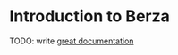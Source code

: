 # Introduction to Berza

TODO: write [great documentation](http://jacobian.org/writing/great-documentation/what-to-write/)
